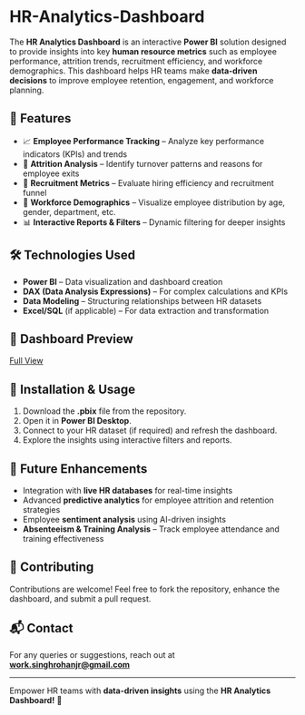 # HR-Analytics-Dashboard
The **HR Analytics Dashboard** is an interactive **Power BI** solution designed to provide insights into key **human resource metrics** such as employee performance, attrition trends, recruitment efficiency, and workforce demographics. This dashboard helps HR teams make **data-driven decisions** to improve employee retention, engagement, and workforce planning.  

## 🚀 Features  
- 📈 **Employee Performance Tracking** – Analyze key performance indicators (KPIs) and trends  
- 🔄 **Attrition Analysis** – Identify turnover patterns and reasons for employee exits  
- 🎯 **Recruitment Metrics** – Evaluate hiring efficiency and recruitment funnel  
- 🏢 **Workforce Demographics** – Visualize employee distribution by age, gender, department, etc.  
- 📊 **Interactive Reports & Filters** – Dynamic filtering for deeper insights

## 🛠 Technologies Used  
- **Power BI** – Data visualization and dashboard creation  
- **DAX (Data Analysis Expressions)** – For complex calculations and KPIs  
- **Data Modeling** – Structuring relationships between HR datasets  
- **Excel/SQL** (if applicable) – For data extraction and transformation  

## 📸 Dashboard Preview  
<a href="https://github.com/singhrohanjr01/HR-Analytics-Dashboard/blob/feb6bf6767f6c409994fece7e01185fd77966bf5/Full%20View.png">Full View</a> 

## 📂 Installation & Usage  
1. Download the **.pbix** file from the repository.  
2. Open it in **Power BI Desktop**.  
3. Connect to your HR dataset (if required) and refresh the dashboard.  
4. Explore the insights using interactive filters and reports.  

## 🚀 Future Enhancements  
- Integration with **live HR databases** for real-time insights  
- Advanced **predictive analytics** for employee attrition and retention strategies  
- Employee **sentiment analysis** using AI-driven insights
- **Absenteeism & Training Analysis** – Track employee attendance and training effectiveness    

## 🤝 Contributing  
Contributions are welcome! Feel free to fork the repository, enhance the dashboard, and submit a pull request.  

## 📬 Contact  
For any queries or suggestions, reach out at **work.singhrohanjr@gmail.com**

---

Empower HR teams with **data-driven insights** using the **HR Analytics Dashboard!** 🚀
